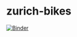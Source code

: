 # zurich-bikes
[![Binder](https://mybinder.org/badge.svg)](https://mybinder.org/v2/gh/AnnikaLau/zurich-bikes.git/master?urlpath=%5Clab)
